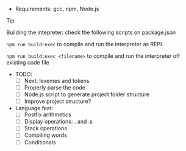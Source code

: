 - Requirements: gcc, npm, Node.js

> [!TIP]
> Building the intepreter: check the following scripts on package.json
>
> `npm run build:exec` to compile and run the interpreter as REPL
>
> `npm run build:exec <filename>` to compile and run the interpreter off existing code file

- TODO: 
    - [ ] Next: lexemes and tokens
    - [ ] Properly parse the code
    - [ ] Node.js script to generate project folder structure
    - [ ] Improve project structure?

- Language feat:
    - [ ] Postfix arithmetics
    - [ ] Display operations: . and .s
    - [ ] Stack operations
    - [ ] Compiling words
    - [ ] Conditionals

